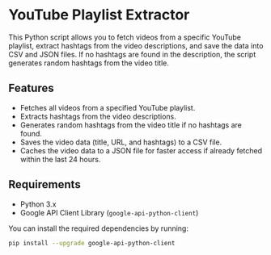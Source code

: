 # YouTube Playlist Extractor

This Python script allows you to fetch videos from a specific YouTube playlist, extract hashtags from the video descriptions, and save the data into CSV and JSON files. If no hashtags are found in the description, the script generates random hashtags from the video title.

## Features

- Fetches all videos from a specified YouTube playlist.
- Extracts hashtags from the video descriptions.
- Generates random hashtags from the video title if no hashtags are found.
- Saves the video data (title, URL, and hashtags) to a CSV file.
- Caches the video data to a JSON file for faster access if already fetched within the last 24 hours.

## Requirements

- Python 3.x
- Google API Client Library (`google-api-python-client`)
  
You can install the required dependencies by running:
```bash
pip install --upgrade google-api-python-client

